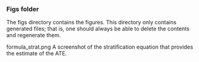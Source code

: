 ### Figs folder

The figs directory contains the figures. This directory only contains generated files; that is, one should always be able to delete the contents and regenerate them.

formula_strat.png
	A screenshot of the stratification equation that provides the estimate of the ATE.
